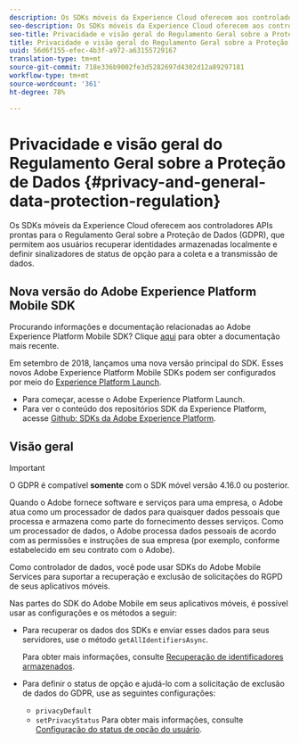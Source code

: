 ```yaml
---
description: Os SDKs móveis da Experience Cloud oferecem aos controladores APIs prontas para o Regulamento Geral sobre a Proteção de Dados (GDPR), que permitem aos usuários recuperar identidades armazenadas localmente e definir sinalizadores de status de opção para a coleta e a transmissão de dados.
seo-description: Os SDKs móveis da Experience Cloud oferecem aos controladores APIs prontas para o Regulamento Geral sobre a Proteção de Dados (GDPR), que permitem aos usuários recuperar identidades armazenadas localmente e definir sinalizadores de status de opção para a coleta e a transmissão de dados.
seo-title: Privacidade e visão geral do Regulamento Geral sobre a Proteção de Dados
title: Privacidade e visão geral do Regulamento Geral sobre a Proteção de Dados
uuid: 56d6f155-efec-4b3f-a972-a63155729167
translation-type: tm+mt
source-git-commit: 718e336b9002fe3d5282697d4302d12a89297181
workflow-type: tm+mt
source-wordcount: '361'
ht-degree: 78%

---
```



# Privacidade e visão geral do Regulamento Geral sobre a Proteção de Dados {#privacy-and-general-data-protection-regulation}

Os SDKs móveis da Experience Cloud oferecem aos controladores APIs prontas para o Regulamento Geral sobre a Proteção de Dados (GDPR), que permitem aos usuários recuperar identidades armazenadas localmente e definir sinalizadores de status de opção para a coleta e a transmissão de dados.

## Nova versão do Adobe Experience Platform Mobile SDK

Procurando informações e documentação relacionadas ao Adobe Experience Platform Mobile SDK? Clique [aqui](https://aep-sdks.gitbook.io/docs/) para obter a documentação mais recente.

Em setembro de 2018, lançamos uma nova versão principal do SDK. Esses novos Adobe Experience Platform Mobile SDKs podem ser configurados por meio do [Experience Platform Launch](https://www.adobe.com/br/experience-platform/launch.html).

* Para começar, acesse o Adobe Experience Platform Launch.
* Para ver o conteúdo dos repositórios SDK da Experience Platform, acesse [Github: SDKs da Adobe Experience Platform](https://github.com/Adobe-Marketing-Cloud/acp-sdks).

## Visão geral

>[!IMPORTANT]
>
>O GDPR é compatível **somente** com o SDK móvel versão 4.16.0 ou posterior.

Quando o Adobe fornece software e serviços para uma empresa, o Adobe atua como um processador de dados para quaisquer dados pessoais que processa e armazena como parte do fornecimento desses serviços. Como um processador de dados, o Adobe processa dados pessoais de acordo com as permissões e instruções de sua empresa (por exemplo, conforme estabelecido em seu contrato com o Adobe).

Como controlador de dados, você pode usar SDKs do Adobe Mobile Services para suportar a recuperação e exclusão de solicitações do RGPD de seus aplicativos móveis.

Nas partes do SDK do Adobe Mobile em seus aplicativos móveis, é possível usar as configurações e os métodos a seguir:

* Para recuperar os dados dos SDKs e enviar esses dados para seus servidores, use o método `getAllIdentifiersAsync`.

   Para obter mais informações, consulte [Recuperação de identificadores armazenados](/help/android/c-mob-privacy-gdpr-android/c-mob-gdpr-ret-stored-ids-android.md).

* Para definir o status de opção e ajudá-lo com a solicitação de exclusão de dados do GDPR, use as seguintes configurações:

   * `privacyDefault`
   * `setPrivacyStatus`
   Para obter mais informações, consulte [Configuração do status de opção do usuário](/help/android/c-mob-privacy-gdpr-android/privacy.md).